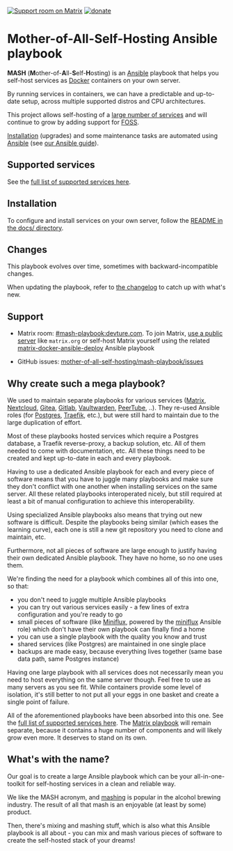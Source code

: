 [![Support room on Matrix](https://img.shields.io/matrix/mash-playbook:devture.com.svg?label=%23mash-playbook%3Adevture.com&logo=matrix&style=for-the-badge&server_fqdn=matrix.devture.com&fetchMode=summary)](https://matrixrooms.info/room/mash-playbook:devture.com) [![donate](https://liberapay.com/assets/widgets/donate.svg)](https://liberapay.com/mother-of-all-self-hosting/donate)

# Mother-of-All-Self-Hosting Ansible playbook

**MASH** (**M**other-of-**A**ll-**S**elf-**H**osting) is an [Ansible](https://www.ansible.com/) playbook that helps you self-host services as [Docker](https://www.docker.com/) containers on your own server.

By running services in containers, we can have a predictable and up-to-date setup, across multiple supported distros and CPU architectures.

This project allows self-hosting of a [large number of services](docs/supported-services.md) and will continue to grow by adding support for [FOSS](https://en.wikipedia.org/wiki/Free_and_open-source_software).

[Installation](docs/README.md) (upgrades) and some maintenance tasks are automated using [Ansible](https://www.ansible.com/) (see [our Ansible guide](docs/ansible.md)).


## Supported services

See the [full list of supported services here](docs/supported-services.md).


## Installation

To configure and install services on your own server, follow the [README in the docs/ directory](docs/README.md).


## Changes

This playbook evolves over time, sometimes with backward-incompatible changes.

When updating the playbook, refer to [the changelog](CHANGELOG.md) to catch up with what's new.


## Support

- Matrix room: [#mash-playbook:devture.com](https://matrixrooms.info/room/mash-playbook:devture.com). To join Matrix, [use a public server](https://app.element.io) like `matrix.org` or self-host Matrix yourself using the related [matrix-docker-ansible-deploy](https://github.com/spantaleev/matrix-docker-ansible-deploy) Ansible playbook

- GitHub issues: [mother-of-all-self-hosting/mash-playbook/issues](https://github.com/mother-of-all-self-hosting/mash-playbook/issues)


## Why create such a mega playbook?

We used to maintain separate playbooks for various services ([Matrix](https://github.com/spantaleev/matrix-docker-ansible-deploy), [Nextcloud](https://github.com/spantaleev/nextcloud-docker-ansible-deploy), [Gitea](https://github.com/spantaleev/gitea-docker-ansible-deploy), [Gitlab](https://github.com/spantaleev/gitlab-docker-ansible-deploy), [Vaultwarden](https://github.com/spantaleev/vaultwarden-docker-ansible-deploy), [PeerTube](https://github.com/spantaleev/peertube-docker-ansible-deploy), ..). They re-used Ansible roles (for [Postgres](https://github.com/devture/com.devture.ansible.role.postgres), [Traefik](https://github.com/devture/com.devture.ansible.role.traefik), etc.), but were still hard to maintain due to the large duplication of effort.

Most of these playbooks hosted services which require a Postgres database, a Traefik reverse-proxy, a backup solution, etc. All of them needed to come with documentation, etc.
All these things need to be created and kept up-to-date in each and every playbook.

Having to use a dedicated Ansible playbook for each and every piece of software means that you have to juggle many playbooks and make sure they don't conflict with one another when installing services on the same server. All these related playbooks interoperated nicely, but still required at least a bit of manual configuration to achieve this interoperability.

Using specialized Ansible playbooks also means that trying out new software is difficult. Despite the playbooks being similar (which eases the learning curve), each one is still a new git repository you need to clone and maintain, etc.

Furthermore, not all pieces of software are large enough to justify having their own dedicated Ansible playbook. They have no home, so no one uses them.

We're finding the need for a playbook which combines all of this into one, so that:

- you don't need to juggle multiple Ansible playbooks
- you can try out various services easily - a few lines of extra configuration and you're ready to go
- small pieces of software (like [Miniflux](https://miniflux.app/), powered by the [miniflux](https://gitlab.com/etke.cc/roles/miniflux) Ansible role) which don't have their own playbook can finally find a home
- you can use a single playbook with the quality you know and trust
- shared services (like Postgres) are maintained in one single place
- backups are made easy, because everything lives together (same base data path, same Postgres instance)

Having one large playbook with all services does not necessarily mean you need to host everything on the same server though. Feel free to use as many servers as you see fit. While containers provide some level of isolation, it's still better to not put all your eggs in one basket and create a single point of failure.

All of the aforementioned playbooks have been absorbed into this one. See the [full list of supported services here](docs/supported-services.md).
The [Matrix playbook](https://github.com/spantaleev/matrix-docker-ansible-deploy) will remain separate, because it contains a huge number of components and will likely grow even more. It deserves to stand on its own.


## What's with the name?

Our goal is to create a large Ansible playbook which can be your all-in-one-toolkit for self-hosting services in a clean and reliable way.

We like the MASH acronym, and [mashing](https://en.wikipedia.org/wiki/Mashing) is popular in the alcohol brewing industry. The result of all that mash is an enjoyable (at least by some) product.

Then, there's mixing and mashing stuff, which is also what this Ansible playbook is all about - you can mix and mash various pieces of software to create the self-hosted stack of your dreams!
